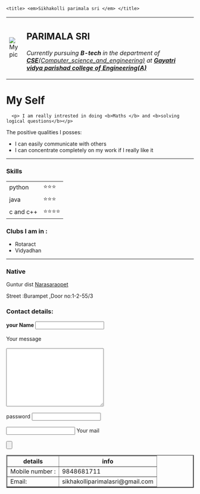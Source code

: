 <html>
<!DOCTYPE html>
<html lang="en" dir="ltr">
  <head>
    <meta charset="utf-8">

    <title> <em>Sikhakolli parimala sri </em> </title>
  </head>
  <body>
    <table cellspacing>
      <tbody>
        <tr>
          <td>  <img src ="krishna.jpg"alt="My pic"></td>
          <td><h2> PARIMALA SRI </h2>
        <p><em> Currently pursuing <b> B-tech </b>in the department of <a href ="https://en.wikipedia.org/wiki/Computer_science_and_engineering"><b>CSE</b>(Computer_science_and_engineering)</a> at <b><a href = "https://www.gvpce.ac.in/">Gayatri vidya parishad college of Engineering(A)</a></b></em></p>
</td>
        </tr>
      </tbody>
    </table>
    <h1><b>My Self</b></h1>


      <p> I am really intrested in doing <b>Maths </b> and <b>solving logical questions</b></p>
  <p> The positive qualities I posses:</p>
  <ul>
    <li>I can easily communicate with others</li>
    <li>I can concentrate completely on my work if I really like it</li>
  </ul>
  <hr>
  <h3>Skills</h3>
  <table cellspacing="10">
  <tbody>
    <tr>
      <td>python</td>
      <td>⭐⭐⭐</td>
    </tr>
    <tr>
      <td>java</td>
      <td>⭐⭐⭐</td>
    </tr>
    <tr>
      <td> c and c++</td>
      <td>⭐⭐⭐⭐</td>
    </tr>
  </tbody>
  </table>

  <h3>Clubs I am in :</h3>
  <ul>
    <li>Rotaract</li>
    <li>Vidyadhan</li>
  </ul>
  <hr>
<h3>Native</h3>
<p>Guntur dist <a href = "https://en.wikipedia.org/wiki/Narasaraopet">Narasaraopet</a></p>
<p>Street :Burampet ,Door no:1-2-55/3</p>
<h3>Contact details:</h3>
<form class="" action="mailto:into@sikhakolliparimalasri@gmail.com" method="post">
  <label> <b>your Name</b></label>
  <input type="text" name="" value="">
  <br>
 <br>
 <label>Your message</label>
 <br>
 <br>
 <textarea name="name" rows="10" cols="30"></textarea>
  <br>
  <br>
  <label>password</label>
  <input type="password" name="" value="">
  <br><br>
  <input type="email" name="" value="">
  <label>Your mail</label>
  <br><br>
  <input type="submit" name="" value="">


</form>
<table border="2" >
  <thead >
  <tr>
    <th> details</th>
    <th> info</th>
  </tr
</thead>
<tbody>
  <tr>
      <td>Mobile number : </td>
      <td>9848681711</td>
    </tr
    <tr>
        <td>Email: </td>
        <td>sikhakolliparimalasri@gmail.com</td>
      </tr>
    </tbody>
  </table>



</html>
